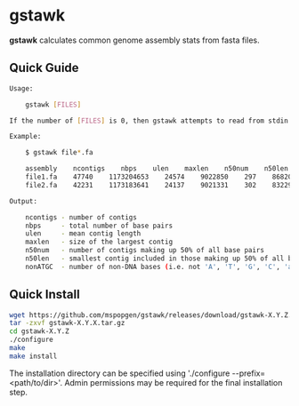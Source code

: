 gstawk
====

**gstawk** calculates common genome assembly stats from fasta files.

Quick Guide
-------------

```bash
Usage:

    gstawk [FILES]

If the number of [FILES] is 0, then gstawk attempts to read from stdin.

Example:

    $ gstawk file*.fa

    assembly    ncontigs    nbps    ulen    maxlen    n50num    n50len    nonATGC
    file1.fa    47740    1173204653    24574    9022850    297    868209    11549079
    file2.fa    42231    1173183641    24137    9021331    302    832291    10227642

Output:

    ncontigs - number of contigs
    nbps     - total number of base pairs
    ulen     - mean contig length
    maxlen   - size of the largest contig
    n50num   - number of contigs making up 50% of all base pairs
    n50len   - smallest contig included in those making up 50% of all base pairs
    nonATGC  - number of non-DNA bases (i.e. not 'A', 'T', 'G', 'C', 'a', 't', 'g' or 'c')
```

Quick Install
-------------

```bash
wget https://github.com/mspopgen/gstawk/releases/download/gstawk-X.Y.Z.tar.gz
tar -zxvf gstawk-X.Y.X.tar.gz
cd gstawk-X.Y.Z
./configure
make
make install
```
The installation directory can be specified using './configure --prefix=<path/to/dir>'. Admin permissions may be required for the final installation step.
